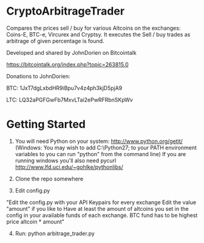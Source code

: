 CryptoArbitrageTrader
=====================

Compares the prices sell / buy for various Altcoins on the exchanges: Coins-E, BTC-e, Vircurex and Cryptsy. It executes the Sell / buy trades as arbitrage of given percentage is found.

Developed and shared by JohnDorien on Bitcointalk

https://bitcointalk.org/index.php?topic=263815.0

Donations to JohnDorien:

BTC: 1JxT7dgLxbdHR9iBpu7v4z4ph3kjD5pjA9

LTC: LQ32aPGFGwFb7MxvLTai2ePwRFRbnSKpWv


Getting Started
================

1. You will need Python on your system:
http://www.python.org/getit/
(Windows: You may wish to add C:\Python27\; to your PATH environment variables to you can run "python" from the command line)
If you are running windows you'll also need pycurl
http://www.lfd.uci.edu/~gohlke/pythonlibs/

2. Clone the repo somewhere

3. Edit config.py

"Edit the config.py with your API Keypairs for every exchange
Edit the value "amount" if you like to
Have at least the amount of altcoins you set in the config in your available funds of each exchange. BTC fund has to be highest price altcoin * amount"

4. Run: python arbitrage_trader.py
